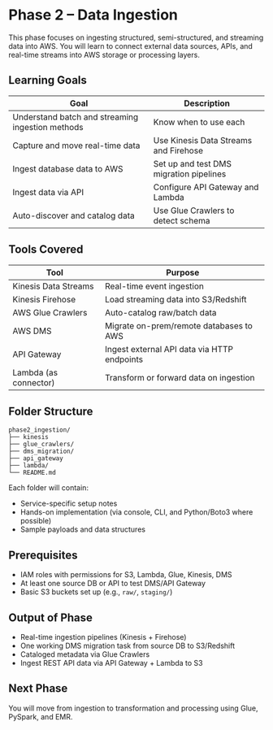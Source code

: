 # Phase 2 – Data Ingestion

This phase focuses on ingesting structured, semi-structured, and streaming data into AWS. You will learn to connect external data sources, APIs, and real-time streams into AWS storage or processing layers.

## Learning Goals

| Goal                                             | Description                             |
| ------------------------------------------------ | --------------------------------------- |
| Understand batch and streaming ingestion methods | Know when to use each                   |
| Capture and move real-time data                  | Use Kinesis Data Streams and Firehose   |
| Ingest database data to AWS                      | Set up and test DMS migration pipelines |
| Ingest data via API                              | Configure API Gateway and Lambda        |
| Auto-discover and catalog data                   | Use Glue Crawlers to detect schema      |

## Tools Covered

| Tool                  | Purpose                                     |
| --------------------- | ------------------------------------------- |
| Kinesis Data Streams  | Real-time event ingestion                   |
| Kinesis Firehose      | Load streaming data into S3/Redshift        |
| AWS Glue Crawlers     | Auto-catalog raw/batch data                 |
| AWS DMS               | Migrate on-prem/remote databases to AWS     |
| API Gateway           | Ingest external API data via HTTP endpoints |
| Lambda (as connector) | Transform or forward data on ingestion      |

## Folder Structure

```
phase2_ingestion/
├── kinesis
├── glue_crawlers/
├── dms_migration/
├── api_gateway
├── lambda/
└── README.md
```

Each folder will contain:

* Service-specific setup notes
* Hands-on implementation (via console, CLI, and Python/Boto3 where possible)
* Sample payloads and data structures

## Prerequisites

* IAM roles with permissions for S3, Lambda, Glue, Kinesis, DMS
* At least one source DB or API to test DMS/API Gateway
* Basic S3 buckets set up (e.g., `raw/`, `staging/`)

## Output of Phase

* Real-time ingestion pipelines (Kinesis + Firehose)
* One working DMS migration task from source DB to S3/Redshift
* Cataloged metadata via Glue Crawlers
* Ingest REST API data via API Gateway + Lambda to S3

## Next Phase

You will move from ingestion to transformation and processing using Glue, PySpark, and EMR.
